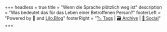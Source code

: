 +++
headless = true
title = "Wenn die Sprache plötzlich weg ist"
description = "Was bedeutet das für das Leben einer Betroffenen Person?"
footerLeft = "Powered by 💛 and [Lilo.Blog](https://www.lilo.blog)"
footerRight = "[🏷️ Tags](/tags/) | [🗃️ Archive](/posts/) | [📣 Social](https://www.lilo.blog)"
+++
